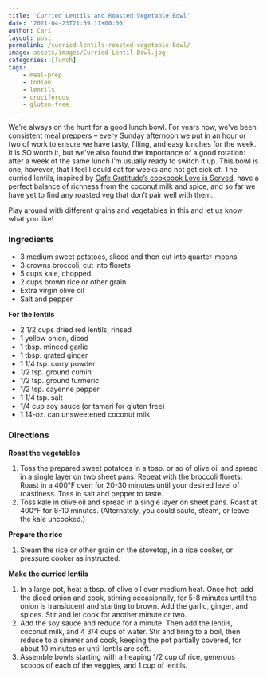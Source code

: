 ```yaml
---
title: 'Curried Lentils and Roasted Vegetable Bowl'
date: '2021-04-23T21:59:11+00:00'
author: Cari
layout: post
permalink: /curried-lentils-roasted-vegetable-bowl/
image: assets/images/Curried Lentil Bowl.jpg
categories: [lunch]
tags:
    - meal-prep
    - Indian
    - lentils
    - cruciferous
    - gluten-free
---
```


We’re always on the hunt for a good lunch bowl. For years now, we’ve been consistent meal preppers – every Sunday afternoon we put in an hour or two of work to ensure we have tasty, filling, and easy lunches for the week. It is SO worth it, but we’ve also found the importance of a good rotation: after a week of the same lunch I’m usually ready to switch it up. This bowl is one, however, that I feel I could eat for weeks and not get sick of. The curried lentils, inspired by [Cafe Gratitude’s cookbook Love is Served](https://www.penguinrandomhouse.com/books/598239/love-is-served-by-cafe-gratitude-with-seizan-dreux-ellis/), have a perfect balance of richness from the coconut milk and spice, and so far we have yet to find any roasted veg that don’t pair well with them.

Play around with different grains and vegetables in this and let us know what you like!

### Ingredients

- 3 medium sweet potatoes, sliced and then cut into quarter-moons
- 3 crowns broccoli, cut into florets
- 5 cups kale, chopped
- 2 cups brown rice or other grain
- Extra virgin olive oil
- Salt and pepper

**For the lentils**
- 2 1/2 cups dried red lentils, rinsed
- 1 yellow onion, diced
- 1 tbsp. minced garlic
- 1 tbsp. grated ginger
- 1 1/4 tsp. curry powder
- 1/2 tsp. ground cumin
- 1/2 tsp. ground turmeric
- 1/2 tsp. cayenne pepper
- 1 1/4 tsp. salt
- 1/4 cup soy sauce (or tamari for gluten free)
- 1 14-oz. can unsweetened coconut milk

### Directions

**Roast the vegetables**
1. Toss the prepared sweet potatoes in a tbsp. or so of olive oil and spread in a single layer on two sheet pans. Repeat with the broccoli florets. Roast in a 400°F oven for 20-30 minutes until your desired level of roastiness. Toss in salt and pepper to taste.
2. Toss kale in olive oil and spread in a single layer on sheet pans. Roast at 400°F for 8-10 minutes. (Alternately, you could saute, steam, or leave the kale uncooked.)

**Prepare the rice**
1. Steam the rice or other grain on the stovetop, in a rice cooker, or pressure cooker as instructed.

**Make the curried lentils**
1. In a large pot, heat a tbsp. of olive oil over medium heat. Once hot, add the diced onion and cook, stirring occasionally, for 5-8 minutes until the onion is translucent and starting to brown. Add the garlic, ginger, and spices. Stir and let cook for another minute or two.
2. Add the soy sauce and reduce for a minute. Then add the lentils, coconut milk, and 4 3/4 cups of water. Stir and bring to a boil, then reduce to a simmer and cook, keeping the pot partially covered, for about 10 minutes or until lentils are soft.
3. Assemble bowls starting with a heaping 1/2 cup of rice, generous scoops of each of the veggies, and 1 cup of lentils.